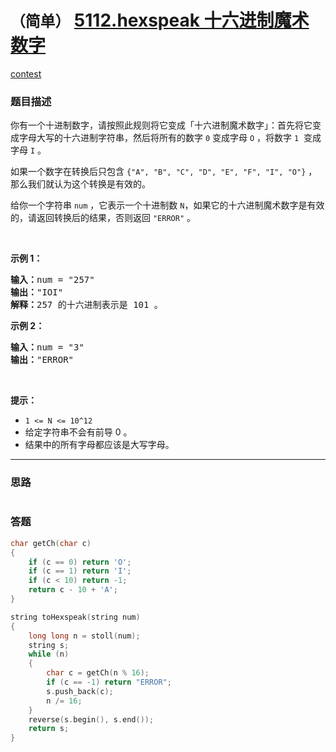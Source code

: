 # `（简单）` [5112.hexspeak 十六进制魔术数字](https://leetcode-cn.com/problems/hexspeak/)

[contest](https://leetcode-cn.com/contest/biweekly-contest-14/problems/hexspeak/)

### 题目描述
<p>你有一个十进制数字，请按照此规则将它变成「十六进制魔术数字」：首先将它变成字母大写的十六进制字符串，然后将所有的数字&nbsp;<code>0</code> 变成字母&nbsp;<code>O</code> ，将数字&nbsp;<code>1</code> &nbsp;变成字母&nbsp;<code>I</code> 。</p>

<p>如果一个数字在转换后只包含&nbsp;<code>{"A", "B", "C", "D", "E", "F", "I", "O"}</code>&nbsp;，那么我们就认为这个转换是有效的。</p>

<p>给你一个字符串&nbsp;<code>num</code> ，它表示一个十进制数 <code>N</code>，如果它的十六进制魔术数字是有效的，请返回转换后的结果，否则返回&nbsp;<code>"ERROR"</code> 。</p>

<p>&nbsp;</p>

<p><strong>示例 1：</strong></p>

<pre><strong>输入：</strong>num = "257"
<strong>输出：</strong>"IOI"
<strong>解释：</strong>257 的十六进制表示是 101 。
</pre>

<p><strong>示例 2：</strong></p>

<pre><strong>输入：</strong>num = "3"
<strong>输出：</strong>"ERROR"
</pre>

<p>&nbsp;</p>

<p><strong>提示：</strong></p>

<ul>
	<li><code>1 &lt;= N &lt;= 10^12</code></li>
	<li>给定字符串不会有前导 0 。</li>
	<li>结果中的所有字母都应该是大写字母。</li>
</ul>

            

---
### 思路
```
```



### 答题
``` C++
char getCh(char c) 
{
	if (c == 0) return 'O';
	if (c == 1) return 'I';
	if (c < 10) return -1;
	return c - 10 + 'A';
}

string toHexspeak(string num) 
{
	long long n = stoll(num);
	string s;
	while (n) 
	{
		char c = getCh(n % 16);
		if (c == -1) return "ERROR";
		s.push_back(c);
		n /= 16;
	}
	reverse(s.begin(), s.end());
	return s;
}
```




